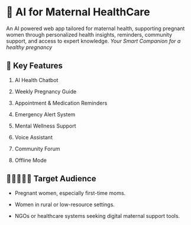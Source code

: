 # 🌸 AI for Maternal HealthCare 
An AI powered web app tailored for maternal health, supporting pregnant women through personalized health insights, reminders, community support, and access to expert knowledge.
*Your Smart Companion for a healthy pregnancy*

## **🌟 Key Features**
1. AI Health Chatbot

2. Weekly Pregnancy Guide

3. Appointment & Medication Reminders

4. Emergency Alert System
5. Mental Wellness Support

6. Voice Assistant

7. Community Forum

8. Offline Mode




## **🧑🏾‍🤝‍🧑🏽 Target Audience**
 - Pregnant women, especially first-time moms.

- Women in rural or low-resource settings.

- NGOs or healthcare systems seeking digital maternal support tools.

